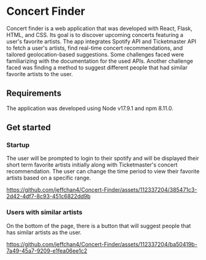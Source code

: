 # Concert Finder

Concert finder is a web application that was developed with React, Flask, HTML, and CSS. Its goal is to discover upcoming concerts featuring 
a user's favorite artists. The app integrates Spotify API and Ticketmaster API to fetch a user's artists, find real-time concert recommendations, and 
tailored geolocation-based suggestions. Some challenges faced were familiarizing with the documentation for the used APIs. Another challenge faced was 
finding a method to suggest different people that had similar favorite artists to the user.


## Requirements

The application was developed using Node v17.9.1 and npm 8.11.0.


## Get started
### Startup
The user will be prompted to login to their spotify and will be displayed their short term favorite artists initially along with Ticketmaster's concert recommendation. The user can change the time period to view their favorite artists based on a specific range. 



https://github.com/jeffchan4/Concert-Finder/assets/112337204/385471c3-2d42-4df7-8c93-451c6822dd9b


### Users with similar artists
On the bottom of the page, there is a button that will suggest people that has similar artists as the user.



https://github.com/jeffchan4/Concert-Finder/assets/112337204/ba50419b-7a49-45a7-9209-e1fea06ee1c2


